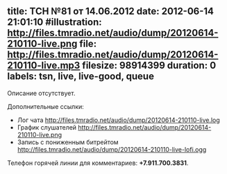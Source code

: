 title: ТСН №81 от 14.06.2012
date: 2012-06-14 21:01:10
#illustration: http://files.tmradio.net/audio/dump/20120614-210110-live.png
file: http://files.tmradio.net/audio/dump/20120614-210110-live.mp3
filesize: 98914399
duration: 0
labels: tsn, live, live-good, queue
---
Описание отсутствует.

Дополнительные ссылки:

- Лог чата
  http://files.tmradio.net/audio/dump/20120614-210110-live.log
- График слушателей
  http://files.tmradio.net/audio/dump/20120614-210110-live.png
- Запись с пониженным битрейтом
  http://files.tmradio.net/audio/dump/20120614-210110-live-lofi.ogg

Телефон горячей линии для комментариев: **+7.911.700.3831**.
